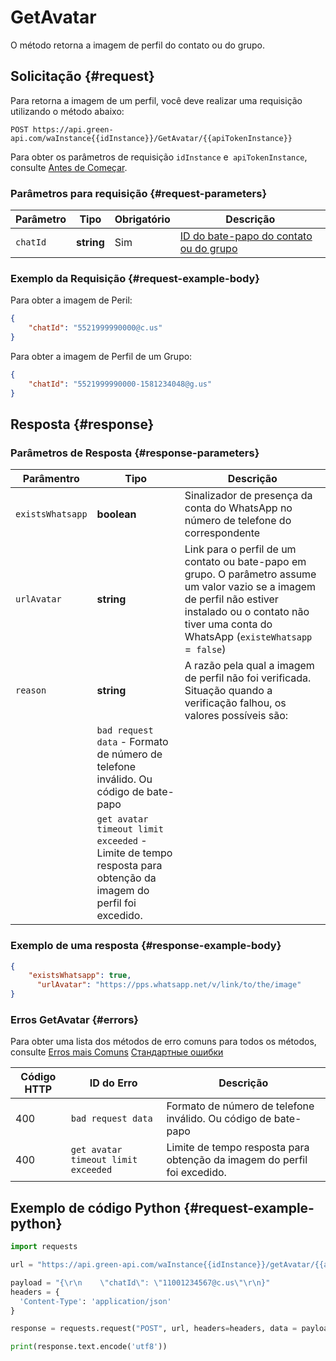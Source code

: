 # GetAvatar

O método retorna a imagem de perfil do contato ou do grupo.

## Solicitação {#request}

Para retorna a imagem de um perfil, você deve realizar uma requisição utilizando o método abaixo:
```
POST https://api.green-api.com/waInstance{{idInstance}}/GetAvatar/{{apiTokenInstance}}
```

Para obter os parâmetros de requisição `idInstance` e` apiTokenInstance`, consulte [Antes de Começar](../../before-start.md#parameters).

### Parâmetros para requisição {#request-parameters}

Parâmetro | Tipo | Obrigatório| Descrição
----- | ----- | ----- | -----
`chatId` | **string** | Sim | [ID do bate-papo do contato ou do grupo](../chat-id.md)

### Exemplo da Requisição {#request-example-body}

Para obter a imagem de Peril:

```json
{
    "chatId": "5521999990000@c.us"
}
```

Para obter a imagem de Perfil de um Grupo:

```json
{
    "chatId": "5521999990000-1581234048@g.us"
}
```

## Resposta {#response}

### Parâmetros de Resposta {#response-parameters}

Parâmentro | Tipo |  Descrição
----- | ----- | ----- 
`existsWhatsapp` | **boolean** | Sinalizador de presença da conta do WhatsApp no ​​número de telefone do correspondente
`urlAvatar` | **string** | Link para o perfil de um contato ou bate-papo em grupo. O parâmetro assume um valor vazio se a imagem de perfil não estiver instalado ou o contato não tiver uma conta do WhatsApp (`existeWhatsapp` =` false`)
`reason` | **string** | A razão pela qual a imagem de perfil não foi verificada. Situação quando a verificação falhou, os valores possíveis são:
| | `bad request data` - Formato de número de telefone inválido. Ou código de bate-papo
| | `get avatar timeout limit exceeded` - Limite de tempo resposta para obtenção da imagem do perfil foi excedido.

### Exemplo de uma resposta {#response-example-body}

```json
{
  	"existsWhatsapp": true,
 	  "urlAvatar": "https://pps.whatsapp.net/v/link/to/the/image"
}
```

### Erros GetAvatar {#errors}

Para obter uma lista dos métodos de erro comuns para todos os métodos, consulte [Erros mais Comuns](../common-errors.md) [Стандартные ошибки](../common-errors.md)

Código HTTP | ID do Erro | Descrição
----- | ----- | -----
400|`bad request data`| Formato de número de telefone inválido. Ou código de bate-papo
400|`get avatar timeout limit exceeded`| Limite de tempo resposta para obtenção da imagem do perfil foi excedido.

## Exemplo de código Python  {#request-example-python}

```python
import requests

url = "https://api.green-api.com/waInstance{{idInstance}}/getAvatar/{{apiTokenInstance}}"

payload = "{\r\n    \"chatId\": \"11001234567@c.us\"\r\n}"
headers = {
  'Content-Type': 'application/json'
}

response = requests.request("POST", url, headers=headers, data = payload)

print(response.text.encode('utf8'))
```